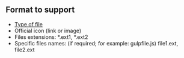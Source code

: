 ## Format to support

* [Type of file](http://linktoofficialsite.com)
* Official icon (link or image)
* Files extensions: *.ext1, *.ext2
* Specific files names: (if required; for example: gulpfile.js) file1.ext, file2.ext